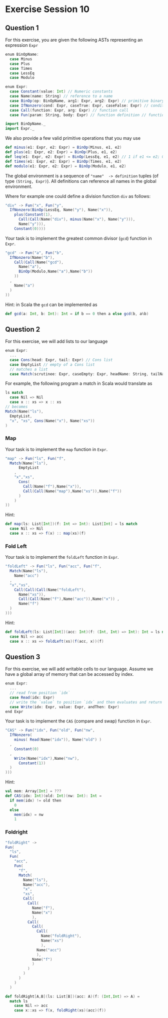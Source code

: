 # Exercise Session 10

## Question 1

For this exercise, you are given the following ASTs representing an expression `Expr`

```scala
enum BinOpName:
  case Minus
  case Plus
  case Times
  case LessEq
  case Modulo

enum Expr:
  case Constant(value: Int) // Numeric constants
  case Name(name: String) // reference to a name
  case BinOp(op: BinOpName, arg1: Expr, arg2: Expr) // primitive binary operation
  case IfNonzero(cond: Expr, caseTrue: Expr, caseFalse: Expr) // conditional
  case Call(function: Expr, arg: Expr) // function call
  case Fun(param: String, body: Expr) // function definition // function definition

import BinOpName._
import Expr._
```

We also provide a few valid primitive operations that you may use

```scala
def minus(e1: Expr, e2: Expr) = BinOp(Minus, e1, e2)
def plus(e1: Expr, e2: Expr) = BinOp(Plus, e1, e2)
def leq(e1: Expr, e2: Expr) = BinOp(LessEq, e1, e2) // 1 if e1 <= e2; 0 otherwise // 1 if e1 <= e2; 0 otherwise
def times(e1: Expr, e2: Expr) = BinOp(Times, e1, e2)
def modulo(e1: Expr, e2: Expr) = BinOp(Modulo, e1, e2)
```

The global environment is a sequence of `"name"  -> definition` tuples (of type `(String, Expr)`).
All definitions can reference all names in the global environment.

Where for example one could define a division function `div` as follows:

```scala
"div" -> Fun("x", Fun("y",
  IfNonzero(BinOp(LessEq, Name("y"), Name("x")),
    plus(Constant(1),
      Call(Call(Name("div"), minus(Name("x"), Name("y"))),
      Name("y"))),
    Constant(0))))
```


Your task is to implement the greatest common divisor (`gcd`) function in `Expr`.

```scala
"gcd" -> Fun("a", Fun("b",
  IfNonzero(Name("b"),
    Call(Call(Name("gcd"),
      Name("a"), 
      BinOp(Modulo,Name("a"),Name("b"))
    ))
  ,
    Name("a")
  )
))
```

Hint: in Scala the `gcd` can be implemented as
```scala
def gcd(a: Int, b: Int): Int = if b == 0 then a else gcd(b, a%b)
```

## Question 2

For this exercise, we will add lists to our language

```scala
enum Expr:
  ...
  case Cons(head: Expr, tail: Expr) // Cons list
  case EmptyList // empty of a Cons list
  // matches a list
  case Match(scrutinee: Expr, caseEmpty: Expr, headName: String, tailName: String, caseCons: Expr)
```

For example, the following program a match in Scala would translate as

```scala
ls match
  case Nil => Nil
  case x :: xs => x :: xs
// becomes
Match(Name("ls"),
  EmptyList,
  "x", "xs", Cons(Name("x"), Name("xs"))
)
```


### Map
Your task is to implement the `map` function in `Expr`.

```scala
"map" -> Fun("ls", Fun("f",
  Match(Name("ls"),
      EmptyList
    ,
    "x","xs",
      Cons(
        Call(Name("f"),Name("x")),
        Call(Call(Name("map"),Name("xs")),Name("f"))
      )
    )
))

```

Hint:
```scala
def map(ls: List[Int])(f: Int => Int): List[Int] = ls match
  case Nil => Nil
  case x :: xs => f(x) :: map(xs)(f)
```


### Fold Left
Your task is to implement the `foldLeft` function in `Expr`.

```scala
"foldLeft" -> Fun("ls", Fun("acc", Fun("f",
  Match(Name("ls"),
    Name("acc")
  ,
  "x","xs",
    Call(Call(Call(Name("foldLeft"),
      Name("xs")),
      Call(Call(Name("f"),Name("acc")),Name("x")) ,
      Name("f")
  )
)))
```

Hint:
```scala
def foldLeft(ls: List[Int])(acc: Int)(f: (Int, Int) => Int): Int = ls match
  case Nil => acc
  case x :: xs => foldLeft(xs)(f(acc, x))(f)
```

## Question 3

For this exercise, we will add writable cells to our language. Assume we have a global array of memory that can be accessed by index.
```scala
enum Expr:
  ...
  // read from position `idx`
  case Read(idx: Expr)
  // write the `value` to position `idx` and then evaluates and return the `andThen` expression
  case Write(idx: Expr, value: Expr, andThen: Expr)
end Expr
```


Your task is to implement the `CAS` (compare and swap) function in `Expr`.

```scala
"CAS" -> Fun("idx", Fun("old", Fun("nw",
  IfNonzero(
    minus( Read(Name("idx")), Name("old") )
  ,
    Constant(0)
  ,
    Write(Name("idx"),Name("nw"),
      Constant(1))
  )
)))
```

Hint:
```scala
val mem: Array[Int] = ???
def CAS(idx: Int)(old: Int)(nw: Int): Int =
  if mem(idx) != old then
    0
  else
    mem(idx) = nw
    1
```

### Foldright
```scala
"foldRight" -> 
Fun(
  "ls", 
  Fun(
    "acc",
    Fun(
      "f",
      Match(
        Name("ls"),                 
        Name("acc"),                
        "x",                        
        "xs",                       
        Call(                       
          Call(
            Name("f"),
            Name("x")
            ),
          Call(
            Call(
              Call(
                Name("foldRight"),
                Name("xs")
                ),
              Name("acc")
              ),
            Name("f")
            )
          )
        )     
      )       
    )
  )
```
 
```scala
def foldRight[A,B](ls: List[B])(acc: A)(f: (Int,Int) => A) =
  match ls
    case Nil => acc
    case x::xs => f(x, foldRight(xs)(acc)(f))
```
